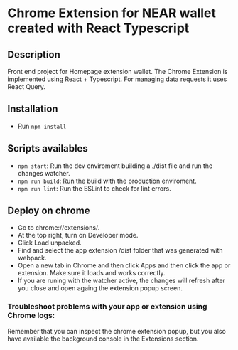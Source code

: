 # Chrome Extension for NEAR wallet created with React Typescript

## Description

Front end project for Homepage extension wallet. The Chrome Extension is implemented using React + Typescript. For managing data requests it uses React Query.

## Installation

- Run ```npm install```

## Scripts availables

-    ```npm start```: Run the dev enviroment building a ./dist file and run the changes watcher.
-    ```npm run build```: Run the build with the production enviroment.
-    ```npm run lint```: Run the ESLint to check for lint errors.

## Deploy on chrome

- Go to chrome://extensions/.
- At the top right, turn on Developer mode.
-  Click Load unpacked.
- Find and select the app extension /dist folder that was generated with webpack.
- Open a new tab in Chrome and then click Apps and then click the app or extension. Make sure it loads and works correctly.
- If you are runing with the watcher active, the changes will refresh after you close and open againg the extension popup screen.

### Troubleshoot problems with your app or extension using Chrome logs:

Remember that you can inspect the chrome extension popup, but you also have available the background console in the Extensions section.
